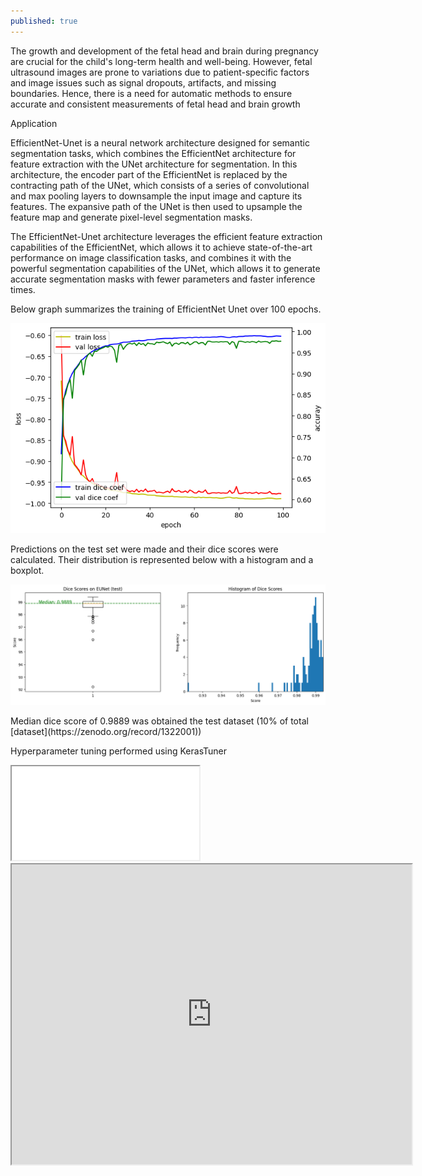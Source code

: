 ```yaml
---
published: true
---
```



The growth and development of the fetal head and brain during pregnancy are crucial for the child's long-term health and well-being. However, fetal ultrasound images are prone to variations due to patient-specific factors and image issues such as signal dropouts, artifacts, and missing boundaries. Hence, there is a need for automatic methods to ensure accurate and consistent measurements of fetal head and brain growth

Application 

<script type="module" src="https://gradio.s3-us-west-2.amazonaws.com/3.27.0/gradio.js"></script>
<gradio-app src="https://aaylmao-hc-prediction.hf.space"></gradio-app>


EfficientNet-Unet is a neural network architecture designed for semantic segmentation tasks, which combines the EfficientNet architecture for feature extraction with the UNet architecture for segmentation. In this architecture, the encoder part of the EfficientNet is replaced by the contracting path of the UNet, which consists of a series of convolutional and max pooling layers to downsample the input image and capture its features. The expansive path of the UNet is then used to upsample the feature map and generate pixel-level segmentation masks.


The EfficientNet-Unet architecture leverages the efficient feature extraction capabilities of the EfficientNet, which allows it to achieve state-of-the-art performance on image classification tasks, and combines it with the powerful segmentation capabilities of the UNet, which allows it to generate accurate segmentation masks with fewer parameters and faster inference times.

Below graph summarizes the training of EfficientNet Unet over 100 epochs.  
<p align="center">
  <img src="epochVsLoss.png" alt="Epoch Vs Loss.">
</p>
Predictions on the test set were made and their dice scores were calculated. Their distribution is represented below with a histogram and a boxplot.
<p align="center">
  <img src="distributionTest.png" alt="distribution of Test set scores">
</p>
Median dice score of 0.9889 was obtained the test dataset (10% of total [dataset](https://zenodo.org/record/1322001))


Hyperparameter tuning performed using KerasTuner
<iframe src="[https://docs.google.com/document/d/e/2PACX-1vTiGoxWOEWzX14kSzbYt_avvOT-2VY6srT4pwtI0wqNcVquLw_ymMAjb3vI8dYvuyFJLfSKvyUJMDzY/pub?embedded=true](https://drive.google.com/file/d/179ToblRzB8v83hxiPjTHCypfmyXziKQT/view?usp=sharing)"></iframe>

<iframe src="https://drive.google.com/file/d/179ToblRzB8v83hxiPjTHCypfmyXziKQT/preview" width="640" height="480" allow="autoplay"></iframe>
